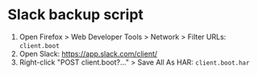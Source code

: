 # Slack backup script

1. Open Firefox > Web Developer Tools > Network > Filter URLs: `client.boot`
2. Open Slack: https://app.slack.com/client/
3. Right-click "POST client.boot?..." > Save All As HAR: `client.boot.har`
